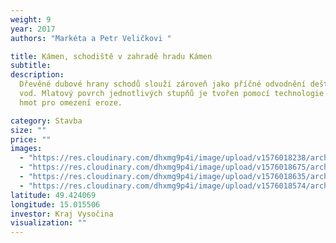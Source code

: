 ```yaml
---
weight: 9
year: 2017
authors: "Markéta a Petr Veličkovi "

title: Kámen, schodiště v zahradě hradu Kámen
subtitle:
description:
  Dřevěné dubové hrany schodů slouží zároveň jako příčné odvodnění dešťových
  vod. Mlatový povrch jednotlivých stupňů je tvořen pomocí technologie přidávání škrobových
  hmot pro omezení eroze.

category: Stavba
size: ""
price: ""
images:
  - "https://res.cloudinary.com/dhxmg9p4i/image/upload/v1576018238/archweb/DSC_0021_a7bx4y.jpg"
  - "https://res.cloudinary.com/dhxmg9p4i/image/upload/v1576018675/archweb/DSC_0020_souvax.jpg"
  - "https://res.cloudinary.com/dhxmg9p4i/image/upload/v1576018635/archweb/DSC_0025_vzctfm.jpg"
  - "https://res.cloudinary.com/dhxmg9p4i/image/upload/v1576018574/archweb/DSC_0018_y26gez.jpg"
latitude: 49.424069
longitude: 15.015506
investor: Kraj Vysočina
visualization: ""
---
```

